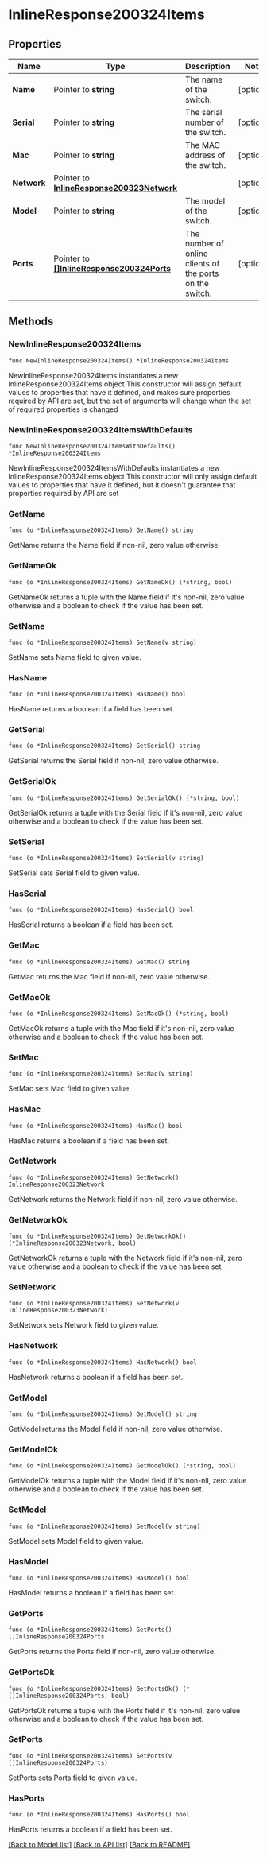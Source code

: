 # InlineResponse200324Items

## Properties

Name | Type | Description | Notes
------------ | ------------- | ------------- | -------------
**Name** | Pointer to **string** | The name of the switch. | [optional] 
**Serial** | Pointer to **string** | The serial number of the switch. | [optional] 
**Mac** | Pointer to **string** | The MAC address of the switch. | [optional] 
**Network** | Pointer to [**InlineResponse200323Network**](InlineResponse200323Network.md) |  | [optional] 
**Model** | Pointer to **string** | The model of the switch. | [optional] 
**Ports** | Pointer to [**[]InlineResponse200324Ports**](InlineResponse200324Ports.md) | The number of online clients of the ports on the switch. | [optional] 

## Methods

### NewInlineResponse200324Items

`func NewInlineResponse200324Items() *InlineResponse200324Items`

NewInlineResponse200324Items instantiates a new InlineResponse200324Items object
This constructor will assign default values to properties that have it defined,
and makes sure properties required by API are set, but the set of arguments
will change when the set of required properties is changed

### NewInlineResponse200324ItemsWithDefaults

`func NewInlineResponse200324ItemsWithDefaults() *InlineResponse200324Items`

NewInlineResponse200324ItemsWithDefaults instantiates a new InlineResponse200324Items object
This constructor will only assign default values to properties that have it defined,
but it doesn't guarantee that properties required by API are set

### GetName

`func (o *InlineResponse200324Items) GetName() string`

GetName returns the Name field if non-nil, zero value otherwise.

### GetNameOk

`func (o *InlineResponse200324Items) GetNameOk() (*string, bool)`

GetNameOk returns a tuple with the Name field if it's non-nil, zero value otherwise
and a boolean to check if the value has been set.

### SetName

`func (o *InlineResponse200324Items) SetName(v string)`

SetName sets Name field to given value.

### HasName

`func (o *InlineResponse200324Items) HasName() bool`

HasName returns a boolean if a field has been set.

### GetSerial

`func (o *InlineResponse200324Items) GetSerial() string`

GetSerial returns the Serial field if non-nil, zero value otherwise.

### GetSerialOk

`func (o *InlineResponse200324Items) GetSerialOk() (*string, bool)`

GetSerialOk returns a tuple with the Serial field if it's non-nil, zero value otherwise
and a boolean to check if the value has been set.

### SetSerial

`func (o *InlineResponse200324Items) SetSerial(v string)`

SetSerial sets Serial field to given value.

### HasSerial

`func (o *InlineResponse200324Items) HasSerial() bool`

HasSerial returns a boolean if a field has been set.

### GetMac

`func (o *InlineResponse200324Items) GetMac() string`

GetMac returns the Mac field if non-nil, zero value otherwise.

### GetMacOk

`func (o *InlineResponse200324Items) GetMacOk() (*string, bool)`

GetMacOk returns a tuple with the Mac field if it's non-nil, zero value otherwise
and a boolean to check if the value has been set.

### SetMac

`func (o *InlineResponse200324Items) SetMac(v string)`

SetMac sets Mac field to given value.

### HasMac

`func (o *InlineResponse200324Items) HasMac() bool`

HasMac returns a boolean if a field has been set.

### GetNetwork

`func (o *InlineResponse200324Items) GetNetwork() InlineResponse200323Network`

GetNetwork returns the Network field if non-nil, zero value otherwise.

### GetNetworkOk

`func (o *InlineResponse200324Items) GetNetworkOk() (*InlineResponse200323Network, bool)`

GetNetworkOk returns a tuple with the Network field if it's non-nil, zero value otherwise
and a boolean to check if the value has been set.

### SetNetwork

`func (o *InlineResponse200324Items) SetNetwork(v InlineResponse200323Network)`

SetNetwork sets Network field to given value.

### HasNetwork

`func (o *InlineResponse200324Items) HasNetwork() bool`

HasNetwork returns a boolean if a field has been set.

### GetModel

`func (o *InlineResponse200324Items) GetModel() string`

GetModel returns the Model field if non-nil, zero value otherwise.

### GetModelOk

`func (o *InlineResponse200324Items) GetModelOk() (*string, bool)`

GetModelOk returns a tuple with the Model field if it's non-nil, zero value otherwise
and a boolean to check if the value has been set.

### SetModel

`func (o *InlineResponse200324Items) SetModel(v string)`

SetModel sets Model field to given value.

### HasModel

`func (o *InlineResponse200324Items) HasModel() bool`

HasModel returns a boolean if a field has been set.

### GetPorts

`func (o *InlineResponse200324Items) GetPorts() []InlineResponse200324Ports`

GetPorts returns the Ports field if non-nil, zero value otherwise.

### GetPortsOk

`func (o *InlineResponse200324Items) GetPortsOk() (*[]InlineResponse200324Ports, bool)`

GetPortsOk returns a tuple with the Ports field if it's non-nil, zero value otherwise
and a boolean to check if the value has been set.

### SetPorts

`func (o *InlineResponse200324Items) SetPorts(v []InlineResponse200324Ports)`

SetPorts sets Ports field to given value.

### HasPorts

`func (o *InlineResponse200324Items) HasPorts() bool`

HasPorts returns a boolean if a field has been set.


[[Back to Model list]](../README.md#documentation-for-models) [[Back to API list]](../README.md#documentation-for-api-endpoints) [[Back to README]](../README.md)


